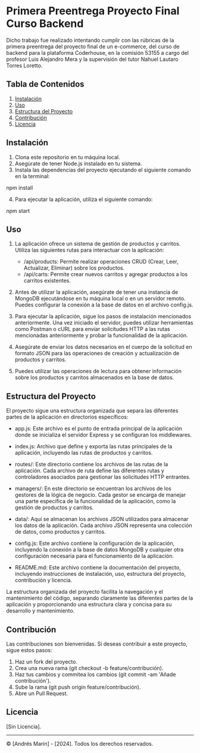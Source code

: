 # Primera Preentrega Proyecto Final Curso Backend

Dicho trabajo fue realizado intentando cumplir con las rúbricas de la primera preentrega del proyecto final de un e-commerce, del curso de backend para la plataforma Coderhouse, en la comisión 53155 a cargo del profesor Luis Alejandro Mera y la supervisión del tutor Nahuel Lautaro Torres Loretto.

## Tabla de Contenidos

1. [Instalación](#instalación)
2. [Uso](#uso)
3. [Estructura del Proyecto](#estructura-del-proyecto)
4. [Contribución](#contribución)
5. [Licencia](#licencia)

## Instalación

1. Clona este repositorio en tu máquina local.
2. Asegúrate de tener Node.js instalado en tu sistema.
3. Instala las dependencias del proyecto ejecutando el siguiente comando en la terminal:

npm install

4. Para ejecutar la aplicación, utiliza el siguiente comando:

npm start

## Uso

1. La aplicación ofrece un sistema de gestión de productos y carritos. Utiliza las siguientes rutas para interactuar con la aplicación:

   - /api/products: Permite realizar operaciones CRUD (Crear, Leer, Actualizar, Eliminar) sobre los productos.
   - /api/carts: Permite crear nuevos carritos y agregar productos a los carritos existentes.
   
2. Antes de utilizar la aplicación, asegúrate de tener una instancia de MongoDB ejecutándose en tu máquina local o en un servidor remoto. Puedes configurar la conexión a la base de datos en el archivo config.js.

3. Para ejecutar la aplicación, sigue los pasos de instalación mencionados anteriormente. Una vez iniciado el servidor, puedes utilizar herramientas como Postman o cURL para enviar solicitudes HTTP a las rutas mencionadas anteriormente y probar la funcionalidad de la aplicación.

4. Asegúrate de enviar los datos necesarios en el cuerpo de la solicitud en formato JSON para las operaciones de creación y actualización de productos y carritos.

5. Puedes utilizar las operaciones de lectura para obtener información sobre los productos y carritos almacenados en la base de datos.

## Estructura del Proyecto

El proyecto sigue una estructura organizada que separa las diferentes partes de la aplicación en directorios específicos:

- app.js: Este archivo es el punto de entrada principal de la aplicación donde se inicializa el servidor Express y se configuran los middlewares.

- index.js: Archivo que define y exporta las rutas principales de la aplicación, incluyendo las rutas de productos y carritos.
  
- routes/: Este directorio contiene los archivos de las rutas de la aplicación. Cada archivo de ruta define las diferentes rutas y controladores asociados para gestionar las solicitudes HTTP entrantes.

- managers/: En este directorio se encuentran los archivos de los gestores de la lógica de negocio. Cada gestor se encarga de manejar una parte específica de la funcionalidad de la aplicación, como la gestión de productos y carritos.

- data/: Aquí se almacenan los archivos JSON utilizados para almacenar los datos de la aplicación. Cada archivo JSON representa una colección de datos, como productos y carritos.

- config.js: Este archivo contiene la configuración de la aplicación, incluyendo la conexión a la base de datos MongoDB y cualquier otra configuración necesaria para el funcionamiento de la aplicación.

- README.md: Este archivo contiene la documentación del proyecto, incluyendo instrucciones de instalación, uso, estructura del proyecto, contribución y licencia.

La estructura organizada del proyecto facilita la navegación y el mantenimiento del código, separando claramente las diferentes partes de la aplicación y proporcionando una estructura clara y concisa para su desarrollo y mantenimiento.

## Contribución

Las contribuciones son bienvenidas. Si deseas contribuir a este proyecto, sigue estos pasos:

1. Haz un fork del proyecto.
2. Crea una nueva rama (git checkout -b feature/contribución).
3. Haz tus cambios y commitea los cambios (git commit -am 'Añade contribución').
4. Sube la rama (git push origin feature/contribución).
5. Abre un Pull Request.

## Licencia

[Sin Licencia].

---
© [Andrés Marin] - [2024]. Todos los derechos reservados.